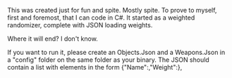This was created just for fun and spite. Mostly spite. To prove to myself, first and foremost, that I can code in C#. It started as a weighted randomizer, complete with JSON loading weights.

Where it will end? I don't know.

If you want to run it, please create an Objects.Json and a Weapons.Json in a "config" folder on the same folder as your binary. The JSON should contain a list with elements in the form {"Name":<some string>,"Weight":<some numeral>},

